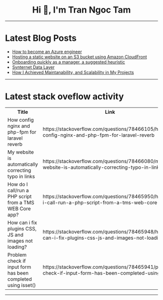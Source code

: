 <h1 align="center">Hi 👋, I'm Tran Ngoc Tam</h1>

---

# Latest Blog Posts 
<!-- BLOG-POST-LIST:START -->
- [How to become an Azure engineer](https://dev.to/themaxmillan/how-to-become-an-azure-engineer-31g8)
- [Hosting a static website on an S3 bucket using Amazon CloudFront](https://dev.to/florenceokoli/hosting-a-static-website-on-an-s3-bucket-using-amazon-cloudfront-ob2)
- [Onboarding quickly as a manager, a suggested heuristic](https://dev.to/akotek/1st-week-onboarding-manager-heuristic-jhb)
- [Synternet Data Layer](https://dev.to/tosynthegeek/synternet-data-layer-3gan)
- [How I Achieved Maintanability, and Scalability in My Projects](https://dev.to/mikhaelesa/how-i-achieved-maintanability-and-scalability-in-my-projects-khe)
<!-- BLOG-POST-LIST:END -->

---

# Latest stack oveflow activity
<table>
  <tr><th>Title</th><th>Link</th></tr>
  <!-- STACKOVERFLOW:START --><tr><td>How config nginx and php-fpm for laravel reverb</td><td>https://stackoverflow.com/questions/78466105/how-config-nginx-and-php-fpm-for-laravel-reverb</td></tr><tr><td>My website is automatically correcting typo in links</td><td>https://stackoverflow.com/questions/78466080/my-website-is-automatically-correcting-typo-in-links</td></tr><tr><td>How do I call/run a PHP script from a TMS WEB Core app?</td><td>https://stackoverflow.com/questions/78465950/how-do-i-call-run-a-php-script-from-a-tms-web-core-app</td></tr><tr><td>How can i fix plugins CSS, JS and images not loading?</td><td>https://stackoverflow.com/questions/78465948/how-can-i-fix-plugins-css-js-and-images-not-loading</td></tr><tr><td>Problem check if input form has been completed using isset&lpar;&rpar;</td><td>https://stackoverflow.com/questions/78465941/problem-check-if-input-form-has-been-completed-using-isset</td></tr><!-- STACKOVERFLOW:END -->
</table>

---


